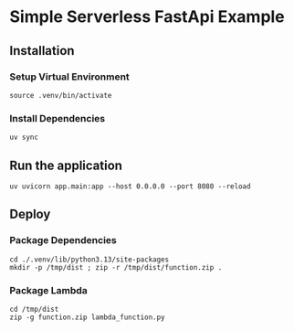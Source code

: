 # Simple Serverless FastApi Example

## Installation

### Setup Virtual Environment

```shell
source .venv/bin/activate
```

### Install Dependencies

```shell
uv sync
```

## Run the application

```shell
uv uvicorn app.main:app --host 0.0.0.0 --port 8080 --reload
```

## Deploy

### Package Dependencies

```shell
cd ./.venv/lib/python3.13/site-packages
mkdir -p /tmp/dist ; zip -r /tmp/dist/function.zip .
```

### Package Lambda

```shell
cd /tmp/dist
zip -g function.zip lambda_function.py
```
